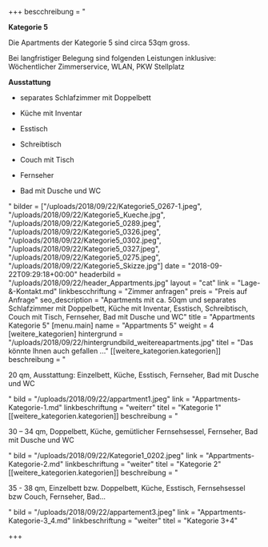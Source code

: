 +++
bescchreibung = "<p><strong>Kategorie 5</strong></p><p>Die Apartments der Kategorie 5 sind circa 53qm gross. </p><p>Bei langfristiger Belegung sind folgenden Leistungen inklusive:<br>Wöchentlicher Zimmerservice, WLAN, PKW Stellplatz</p><p><strong>Ausstattung</strong></p><ul><li><p>separates Schlafzimmer mit Doppelbett</p></li><li><p>Küche mit Inventar</p></li><li><p>Esstisch</p></li><li><p>Schreibtisch</p></li><li><p>Couch mit Tisch</p></li><li><p>Fernseher</p></li><li><p>Bad mit Dusche und WC</p></li></ul>"
bilder = ["/uploads/2018/09/22/Kategorie5_0267-1.jpeg", "/uploads/2018/09/22/Kategorie5_Kueche.jpg", "/uploads/2018/09/22/Kategorie5_0289.jpeg", "/uploads/2018/09/22/Kategorie5_0326.jpeg", "/uploads/2018/09/22/Kategorie5_0302.jpeg", "/uploads/2018/09/22/Kategorie5_0327.jpeg", "/uploads/2018/09/22/Kategorie5_0275.jpeg", "/uploads/2018/09/22/Kategorie5_Skizze.jpg"]
date = "2018-09-22T09:29:18+00:00"
headerbild = "/uploads/2018/09/22/header_Appartments.jpg"
layout = "cat"
link = "Lage-&-Kontakt.md"
linkbescchriftung = "Zimmer anfragen"
preis = "Preis auf Anfrage"
seo_description = "Apartments mit ca. 50qm und separates Schlafzimmer mit Doppelbett, Küche mit Inventar, Esstisch, Schreibtisch, Couch mit Tisch, Fernseher, Bad mit Dusche und WC"
title = "Appartments Kategorie 5"
[menu.main]
name = "Appartments 5"
weight = 4
[weitere_kategorien]
hintergrund = "/uploads/2018/09/22/hintergrundbild_weitereapartments.jpg"
titel = "Das könnte Ihnen auch gefallen ..."
[[weitere_kategorien.kategorien]]
beschreibung = "<p>20 qm, Ausstattung: Einzelbett, Küche, Esstisch, Fernseher, Bad mit Dusche und WC</p>"
bild = "/uploads/2018/09/22/appartment1.jpeg"
link = "Appartments-Kategorie-1.md"
linkbeschriftung = "weiterr"
titel = "Kategorie 1"
[[weitere_kategorien.kategorien]]
beschreibung = "<p>30 – 34 qm, Doppelbett, Küche, gemütlicher Fernsehsessel, Fernseher, Bad mit Dusche und WC</p>"
bild = "/uploads/2018/09/22/Kategorie1_0202.jpeg"
link = "Appartments-Kategorie-2.md"
linkbeschriftung = "weiter"
titel = "Kategorie 2"
[[weitere_kategorien.kategorien]]
beschreibung = "<p>35 - 38 qm, Einzelbett bzw. Doppelbett, Küche, Esstisch, Fernsehsessel bzw Couch, Fernseher, Bad...</p>"
bild = "/uploads/2018/09/22/appartement3.jpeg"
link = "Appartments-Kategorie-3_4.md"
linkbeschriftung = "weiter"
titel = "Kategorie 3+4"

+++
